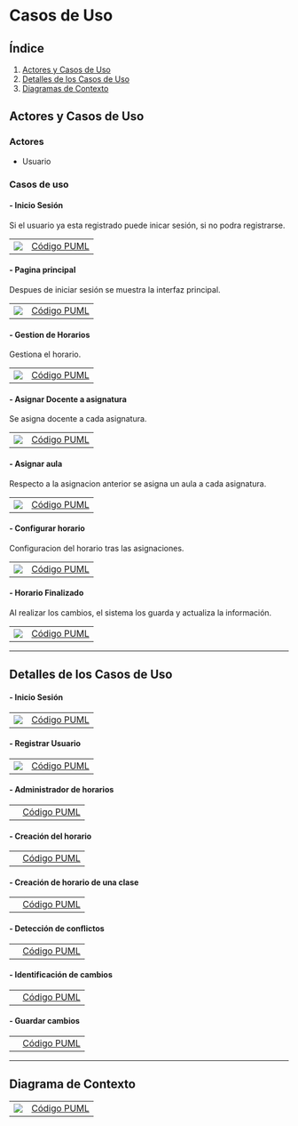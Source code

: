 # Casos de Uso

## Índice

1. [Actores y Casos de Uso](#actores-y-casos-de-uso)
2. [Detalles de los Casos de Uso](#detalles-de-los-casos-de-uso)
3. [Diagramas de Contexto](#diagrama-de-contexto)

## Actores y Casos de Uso

### Actores

- Usuario

### Casos de uso

#### - Inicio Sesión

Si el usuario ya esta registrado puede inicar sesión, si no podra registrarse.

|                                               |                                                 |
| --------------------------------------------- | ----------------------------------------------- |
| ![](https://github.com/hugofresno20/23-24-IdSw1-SDR/blob/main/imagenes/Casos%20de%20Uso/CasoInicio.svg) | [Código PUML](https://github.com/hugofresno20/23-24-IdSw1-SDR/blob/main/Casos%20de%20Uso/CasoInicio.puml) |

#### - Pagina principal

Despues de iniciar sesión se muestra la interfaz principal.

|                                                        |                                                          |
| ------------------------------------------------------ | -------------------------------------------------------- |
| ![](https://github.com/hugofresno20/23-24-IdSw1-SDR/blob/main/imagenes/Casos%20de%20Uso/CasoPaginaPrincipal.svg) | [Código PUML](https://github.com/hugofresno20/23-24-IdSw1-SDR/blob/main/Casos%20de%20Uso/CasoPaginaPrincipal.puml) |

#### - Gestion de Horarios

Gestiona el horario.

|                                                       |                                                         |
| ----------------------------------------------------- | ------------------------------------------------------- |
| ![](https://github.com/hugofresno20/23-24-IdSw1-SDR/blob/main/imagenes/Casos%20de%20Uso/CasoGestionHorario.svg) | [Código PUML](https://github.com/hugofresno20/23-24-IdSw1-SDR/blob/main/Casos%20de%20Uso/DetalleGestionarHorario.puml) |

#### - Asignar Docente a asignatura

Se asigna docente a cada asignatura.

|                                                                  |                                                                    |
| ---------------------------------------------------------------- | ------------------------------------------------------------------ |
| ![](https://github.com/hugofresno20/23-24-IdSw1-SDR/blob/main/imagenes/Casos%20de%20Uso/CasoAsignarDocenteAsignatura.svg) | [Código PUML](https://github.com/hugofresno20/23-24-IdSw1-SDR/blob/main/Casos%20de%20Uso/CasoAsignarDocenteAsignatura.puml) |

#### - Asignar aula

Respecto a la asignacion anterior se asigna un aula a cada asignatura.

|                                                  |                                                    |
| ------------------------------------------------ | -------------------------------------------------- |
| ![](https://github.com/hugofresno20/23-24-IdSw1-SDR/blob/main/imagenes/Casos%20de%20Uso/CasoAsignarAula.svg) | [Código PUML](https://github.com/hugofresno20/23-24-IdSw1-SDR/blob/main/Casos%20de%20Uso/CasoAsignarAula.puml) |

#### - Configurar horario

Configuracion del horario tras las asignaciones.

|                                                |                                                  |
| ---------------------------------------------- | ------------------------------------------------ |
| ![](https://github.com/hugofresno20/23-24-IdSw1-SDR/blob/main/imagenes/Casos%20de%20Uso/CasoConfiguracionHorario.svg) | [Código PUML](https://github.com/hugofresno20/23-24-IdSw1-SDR/blob/main/Casos%20de%20Uso/CasoConfiguracionHorario.puml) |

#### - Horario Finalizado

Al realizar los cambios, el sistema los guarda y actualiza la información.

|                                            |                                              |
| ------------------------------------------ | -------------------------------------------- |
| ![](https://github.com/hugofresno20/23-24-IdSw1-SDR/blob/main/imagenes/Casos%20de%20Uso/CasoHorarioFinalizado.svg) | [Código PUML](https://github.com/hugofresno20/23-24-IdSw1-SDR/blob/main/Casos%20de%20Uso/CasoHorarioFinalizado.puml) |


---

## Detalles de los Casos de Uso

#### - Inicio Sesión

|                                                                        |                                                                          |
| ---------------------------------------------------------------------- | ------------------------------------------------------------------------ |
| ![](https://github.com/hugofresno20/23-24-IdSw1-SDR/blob/main/imagenes/Casos%20de%20Uso/DetalleInicioSesion.svg) | [Código PUML](https://github.com/hugofresno20/23-24-IdSw1-SDR/blob/main/Casos%20de%20Uso/DetalleInicioSesion.puml) |

#### - Registrar Usuario

|                                                                        |                                                                          |
| ---------------------------------------------------------------------- | ------------------------------------------------------------------------ |
| ![](https://github.com/hugofresno20/23-24-IdSw1-SDR/blob/main/imagenes/Casos%20de%20Uso/DestalleRegistroUsuario.svg) | [Código PUML](https://github.com/hugofresno20/23-24-IdSw1-SDR/blob/main/Casos%20de%20Uso/DetalleRegiatroUsuario.puml) |

#### - Administrador de horarios

|                                                                        |                                                                          |
| ---------------------------------------------------------------------- | ------------------------------------------------------------------------ |
| ![]() | [Código PUML]() |

#### - Creación del horario

|                                                                        |                                                                          |
| ---------------------------------------------------------------------- | ------------------------------------------------------------------------ |
| ![]() | [Código PUML]() |

#### - Creación de horario de una clase

|                                                                        |                                                                          |
| ---------------------------------------------------------------------- | ------------------------------------------------------------------------ |
| ![]() | [Código PUML]() |

#### - Detección de conflictos

|                                                                        |                                                                          |
| ---------------------------------------------------------------------- | ------------------------------------------------------------------------ |
| ![]() | [Código PUML]() |

#### - Identificación de cambios

|                                                                        |                                                                          |
| ---------------------------------------------------------------------- | ------------------------------------------------------------------------ |
| ![]() | [Código PUML]() |

#### - Guardar cambios

|                                                                        |                                                                          |
| ---------------------------------------------------------------------- | ------------------------------------------------------------------------ |
| ![]() | [Código PUML]() |



---

## Diagrama de Contexto

|                                                    |                                                    |
| -------------------------------------------------- | -------------------------------------------------- |
| ![](https://github.com/hugofresno20/23-24-IdSw1-SDR/blob/main/imagenes/Casos%20de%20Uso/DiagramaContexto.svg) | [Código PUML](https://github.com/hugofresno20/23-24-IdSw1-SDR/blob/main/Casos%20de%20Uso/DiagramaContexto.puml) |
